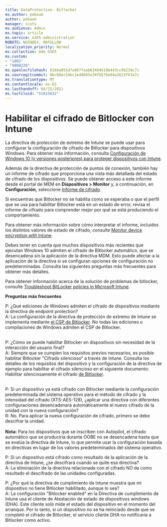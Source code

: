 ```yaml
---
title: DataProtection- Bitlocker
ms.author: pebaum
author: pebaum
manager: scotv
ms.audience: Admin
ms.topic: article
ms.service: o365-administration
ROBOTS: NOINDEX, NOFOLLOW
localization_priority: Normal
ms.collection: Adm_O365
ms.custom:
- "1802"
- "9000220"
ms.openlocfilehash: 8166a055d7a967faab83484619b443cc98239c7c
ms.sourcegitcommit: 8bc60ec34bc1e40685e3976576e04a2623f63a7c
ms.translationtype: MT
ms.contentlocale: es-ES
ms.lasthandoff: 04/15/2021
ms.locfileid: "51815632"
---
```

# <a name="enabling-bitlocker-encryption-with-intune"></a>Habilitar el cifrado de Bitlocker con Intune

La directiva de protección de extremo de Intune se puede usar para configurar la configuración de cifrado de Bitlocker para dispositivos Windows. Para obtener más información, consulta [Configuración de Windows 10 (y versiones posteriores) para proteger dispositivos con Intune](https://docs.microsoft.com/intune/endpoint-protection-windows-10#windows-encryption).

Además de la directiva de protección de puntos de conexión, también hay un informe de cifrado que proporciona una vista más detallada del estado de cifrado de los dispositivos. Se puede obtener acceso a este informe desde el portal de MEM en **Dispositivos > Monitor** y, a continuación, en **Configuración,** seleccione [Informe de cifrado](https://endpoint.microsoft.com/#blade/Microsoft_Intune_DeviceSettings/DevicesMonitorMenu/encryptionReport).

Si encuentras que Bitlocker no se habilita como se esperaba o que el perfil que se usa para habilitar Bitlocker está en un estado de error, revisa el informe de cifrado para comprender mejor por qué se está produciendo el comportamiento.

Para obtener más información sobre cómo interpretar el informe, incluidos los distintos valores de estado de cifrado, consulte [Monitor device encryption with Intune](https://docs.microsoft.com/mem/intune/protect/encryption-monitor).

Debes tener en cuenta que muchos dispositivos más recientes que ejecutan Windows 10 admiten el cifrado de Bitlocker automático, que se desencadena sin la aplicación de la directiva MDM. Esto puede afectar a la aplicación de la directiva si se configuran opciones de configuración no predeterminadas. Consulta las siguientes preguntas más frecuentes para obtener más detalles.

Para obtener información acerca de la solución de problemas de bitlocker, consulte [Troubleshoot BitLocker policies in Microsoft Intune](https://docs.microsoft.com/intune/protect/troubleshoot-bitlocker-policies).
 
 
**Preguntas más frecuentes**

P: ¿Qué ediciones de Windows admiten el cifrado de dispositivos mediante la directiva de endpoint protection?<br>
A: La configuración de la directiva de protección de extremo de Intune se implementa mediante [el CSP de Bitlocker](https://docs.microsoft.com/windows/client-management/mdm/bitlocker-csp). No todas las ediciones o compilaciones de Windows admiten el CSP de Bitlocker. <br><br>

P: ¿Cómo se puede habilitar Bitlocker en dispositivos sin necesidad de la interacción del usuario final?<br>
A: Siempre que se cumplen los requisitos previos necesarios, es posible habilitar Bitlocker "Cifrado silencioso" a través de Intune. Consulta los detalles de los requisitos del dispositivo y la configuración de la directiva de ejemplo para habilitar el cifrado silencioso en el siguiente documento: Habilitar silenciosamente el cifrado [de Bitlocker](https://docs.microsoft.com/mem/intune/protect/encrypt-devices#silently-enable-bitlocker-on-devices). <br><br>

P: Si un dispositivo ya está cifrado con Bitlocker mediante la configuración predeterminada del sistema operativo para el método de cifrado y la intensidad del cifrado (XTS-AES-128), ¿aplicar una directiva con diferentes configuraciones desencadenará automáticamente el nuevo cifrado de la unidad con la nueva configuración?<br>
R: No. Para aplicar la nueva configuración de cifrado, primero se debe descifrar la unidad.<br><br>
**Nota:** Para los dispositivos que se inscriben con Autopilot, el cifrado automático que se produciría durante OOBE no se desencadena hasta que se evalúa la directiva de Intune, lo que permite usar la configuración basada en directivas en lugar de los valores predeterminados del sistema operativo.
 
P: Si un dispositivo está cifrado como resultado de la aplicación de la directiva de Intune, ¿se descifrará cuando se quite esa directiva?<br>
A: La eliminación de la directiva relacionada con el cifrado NO da como resultado el descifrado de las unidades configuradas.
 
P: ¿Por qué la directiva de cumplimiento de Intune muestra que mi dispositivo no tiene Bitlocker habilitado, aunque lo sea?<br>
A: La configuración "Bitlocker enabled" en la Directiva de cumplimiento de Intune usa el cliente de Atestación de estado de dispositivos windows (DHA). Este cliente solo mide el estado del dispositivo en el momento del arranque. Por lo tanto, si un dispositivo no se ha reiniciado desde que se completó el cifrado de Bitlocker, el servicio cliente DHA no notificaría a Bitlocker como activo.
 
 